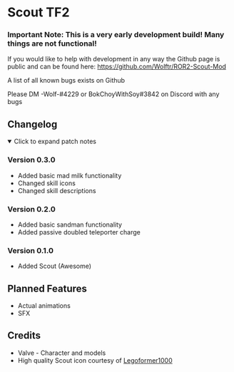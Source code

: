 # Scout TF2
### Important Note: This is a very early development build! Many things are not functional!

If you would like to help with development in any way the Github page is public and can be found here: https://github.com/Wolftr/ROR2-Scout-Mod

A list of all known bugs exists on Github

Please DM -Wolf-#4229 or BokChoyWithSoy#3842 on Discord with any bugs

## Changelog

<details open>
  <summary>Click to expand patch notes</summary>


### Version 0.3.0
- Added basic mad milk functionality
- Changed skill icons
- Changed skill descriptions

### Version 0.2.0
- Added basic sandman functionality
- Added passive doubled teleporter charge

### Version 0.1.0
- Added Scout (Awesome)

</details>

## Planned Features
- Actual animations
- SFX

## Credits
- Valve - Character and models
- High quality Scout icon courtesy of <a href="https://twitter.com/Legoformer1000">Legoformer1000</a>